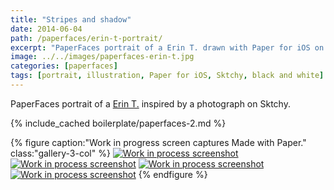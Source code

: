```yaml
---
title: "Stripes and shadow"
date: 2014-06-04
path: /paperfaces/erin-t-portrait/
excerpt: "PaperFaces portrait of a Erin T. drawn with Paper for iOS on an iPad."
image: ../../images/paperfaces-erin-t.jpg
categories: [paperfaces]
tags: [portrait, illustration, Paper for iOS, Sktchy, black and white]
---
```


PaperFaces portrait of a [Erin T.](https://sktchy.com/SUIJtH) inspired by a photograph on Sktchy.

{% include_cached boilerplate/paperfaces-2.md %}

{% figure caption:"Work in progress screen captures Made with Paper." class:"gallery-3-col" %}
[![Work in process screenshot](../../images/paperfaces-erin-t-process-1-600.jpg)](../../images/paperfaces-erin-t-process-1-lg.jpg) [![Work in process screenshot](../../images/paperfaces-erin-t-process-2-600.jpg)](../../images/paperfaces-erin-t-process-2-lg.jpg) [![Work in process screenshot](../../images/paperfaces-erin-t-process-3-600.jpg)](../../images/paperfaces-erin-t-process-3-lg.jpg) [![Work in process screenshot](../../images/paperfaces-erin-t-process-4-600.jpg)](../../images/paperfaces-erin-t-process-4-lg.jpg)
{% endfigure %}
